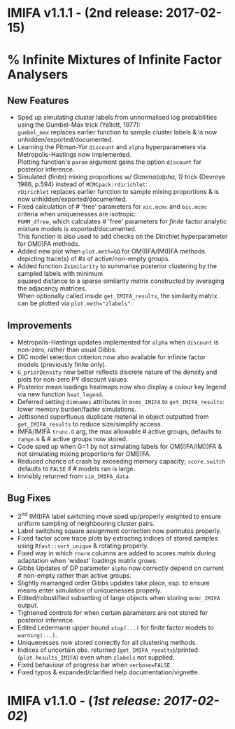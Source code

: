 # IMIFA v1.1.1 - (__2nd release: 2017-02-15__)
% __Infinite Mixtures of Infinite Factor Analysers__
============================================

## New Features
* Sped up simulating cluster labels from unnormalised log probabilities using the Gumbel-Max trick (Yellott, 1977):  
  `gumbel_max` replaces earlier function to sample cluster labels & is now unhidden/exported/documented.
* Learning the Pitman-Yor `discount` and `alpha` hyperparameters via Metropolis-Hastings now implemented.  
  Plotting function's `param` argument gains the option `discount` for posterior inference.
* Simulated (finite) mixing proportions w/ _Gamma(alpha, 1)_ trick (Devroye 1986, p.594) instead of `MCMCpack:rdirichlet`:  
  `rDirichlet` replaces earlier function to sample mixing proportions & is now unhidden/exported/documented.
* Fixed calculation of # 'free' parameters for `aic.mcmc` and `bic.mcmc` criteria when uniquenesses are isotropic:    
  `PGMM_dfree`, which calculates # 'free' parameters for _finite_ factor analytic mixture models is exported/documented.  
  This function is also used to add checks on the Dirichlet hyperparameter for OM(I)FA methods.
* Added new plot when `plot.meth=GQ` for OM(I)FA/IM(I)FA methods depicting trace(s) of #s of active/non-empty groups.
* Added function `Zsimilarity` to summarise posterior clustering by the sampled labels with minimum  
  squared distance to a sparse similarity matrix constructed by averaging the adjacency matrices.  
  When optionally called inside `get_IMIFA_results`, the similarity matrix can be plotted via `plot.meth="zlabels"`.

## Improvements
* Metropolis-Hastings updates implemented for `alpha` when `discount` is non-zero, rather than usual Gibbs.
* DIC model selection criterion now also available for infinite factor models (previously finite only).
* `G_priorDensity` now better reflects discrete nature of the density and plots for non-zero PY discount values.
* Posterior mean loadings heatmaps now also display a colour key legend via new function `heat_legend`.
* Deferred setting `dimnames` attributes in `mcmc_IMIFA` to `get_IMIFA_results`: lower memory burden/faster simulations.
* Jettisoned superfluous duplicate material in object outputted from `get_IMIFA_results` to reduce size/simplify access.
* IMFA/IMIFA `trunc.G` arg, the max allowable # active groups, defaults to `range.G` & # active groups now stored.
* Code sped up when G=1 by not simulating labels for OM(I)FA/IM(I)FA & not simulating mixing proportions for OM(I)FA.
* Reduced chance of crash by exceeding memory capacity; `score.switch` defaults to `FALSE` if # models ran is large.
* Invisibly returned from `sim_IMIFA_data`.

## Bug Fixes 
* 2<sup>nd</sup> IM(I)FA label switching move sped up/properly weighted to ensure uniform sampling of neighbouring cluster pairs.
* Label switching square assignment correction now permutes properly.
* Fixed factor score trace plots by extracting indices of stored samples using `Rfast::sort_unique` & rotating properly. 
* Fixed way in which `rnorm` columns are added to scores matrix during adaptation when 'widest' loadings matrix grows.
* Gibbs Updates of DP parameter `alpha` now correctly depend on current # non-empty rather than active groups.
* Slightly rearranged order Gibbs updates take place, esp. to ensure means enter simulation of uniquenesses properly.
* Edited/robustified subsetting of large objects when storing `mcmc_IMIFA` output.
* Tightened controls for when certain parameters are not stored for posterior inference.
* Edited Ledermann upper bound `stop(...)` for finite factor models to `warning(...)`.
* Uniquenesses now stored correctly for all clustering methods.
* Indices of uncertain obs. returned (`get_IMIFA_results`)/printed (`plot.Results_IMIFA`) even when `zlabels` not supplied.
* Fixed behaviour of progress bar when `verbose=FALSE`.
* Fixed typos & expanded/clarified help documentation/vignette.

# IMIFA v1.1.0 - (_1st release: 2017-02-02_)
